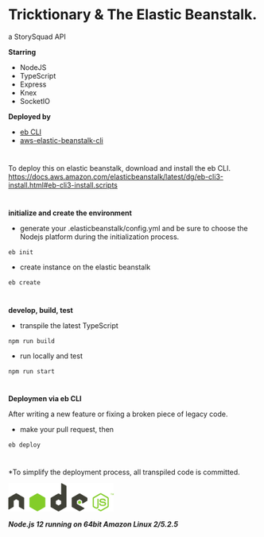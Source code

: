 # Tricktionary & The Elastic Beanstalk.

a StorySquad API

**Starring**
- NodeJS
- TypeScript
- Express
- Knex
- SocketIO

**Deployed by**
- [eb CLI](https://docs.aws.amazon.com/elasticbeanstalk/latest/dg/eb-cli3-install.html)
- [aws-elastic-beanstalk-cli](https://github.com/marketplace/actions/aws-elastic-beanstalk-cli)

#

To deploy this on elastic beanstalk, download and install the eb CLI. https://docs.aws.amazon.com/elasticbeanstalk/latest/dg/eb-cli3-install.html#eb-cli3-install.scripts
#

**initialize and create the environment**

- generate your .elasticbeanstalk/config.yml and be sure to choose the Nodejs platform during the initialization process.
```
eb init
```
- create instance on the elastic beanstalk
```
eb create
```
# 

**develop, build, test**
- transpile the latest TypeScript
```
npm run build
```
- run locally and test
```
npm run start
```
#
**Deploymen via eb CLI**

After writing a new feature or fixing a broken piece of legacy code.

- make your pull request, then
```
eb deploy
```

#

*To simplify the deployment process, all transpiled code is committed.

<img src="gifs/Node.js_logo_2015.svg" width="42%">

***Node.js 12 running on 64bit Amazon Linux 2/5.2.5***
